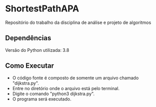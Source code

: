 # ShortestPathAPA
Repositório do trabalho da disciplina de análise e projeto de algoritmos


## Dependências
Versão do Python utilizada: 3.8

## Como Executar
- O código fonte é composto de somente um arquivo chamado "dijkstra.py".
- Entre no diretório onde o arquivo está pelo terminal.
- Digite o comando "python3 dijkstra.py".
- O programa será executado.
